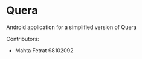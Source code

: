 # Quera
Android application for a simplified version of Quera

Contributors:
- Mahta Fetrat 98102092
